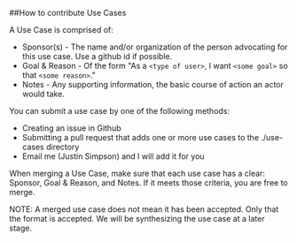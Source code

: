 
##How to contribute Use Cases

A Use Case is comprised of:

* Sponsor(s) - The name and/or organization of the person advocating for this use case. Use a github id if possible.
* Goal & Reason - Of the form "As a `<type of user>`, I want `<some goal>` so that `<some reason>`."
* Notes - Any supporting information, the basic course of action an actor would take.

You can submit a use case by one of the following methods:

* Creating an issue in Github
* Submitting a pull request that adds one or more use cases to the ./use-cases directory
* Email me (Justin Simpson) and I will add it for you

When merging a Use Case, make sure that each use case has a clear: Sponsor, Goal & Reason, and Notes. If it meets those criteria, you are free to merge.

NOTE: A merged use case does not mean it has been accepted. Only that the format is accepted. We will be synthesizing the use case at a later stage.

